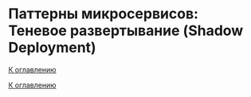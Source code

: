# Паттерны микросервисов: Теневое развертывание (Shadow Deployment)

<!--

-->

[К оглавлению](../../README.md)



[К оглавлению](../../README.md)
